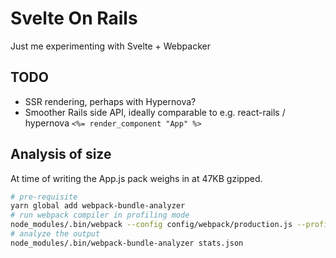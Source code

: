 # Svelte On Rails

Just me experimenting with Svelte + Webpacker

## TODO

- SSR rendering, perhaps with Hypernova?
- Smoother Rails side API, ideally comparable to e.g. react-rails / hypernova `<%= render_component "App" %>`

## Analysis of size

At time of writing the App.js pack weighs in at 47KB gzipped.

```bash
# pre-requisite
yarn global add webpack-bundle-analyzer
# run webpack compiler in profiling mode
node_modules/.bin/webpack --config config/webpack/production.js --profile --json > stats.json
# analyze the output
node_modules/.bin/webpack-bundle-analyzer stats.json
```
